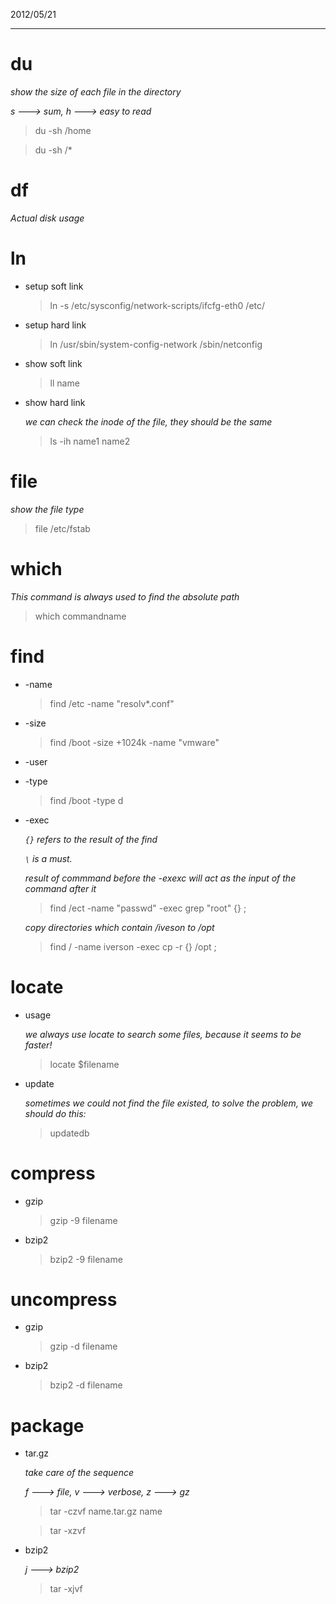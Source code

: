 2012/05/21
- - - 

# du

  *show the size of each file in the directory*

  *s ---> sum, h ---> easy to read*

  > du -sh /home

  > du -sh /*

# df

  *Actual disk usage*
		
# ln

  + setup soft link

	> ln -s /etc/sysconfig/network-scripts/ifcfg-eth0 /etc/

  + setup hard link

	> ln /usr/sbin/system-config-network /sbin/netconfig

  + show soft link

	> ll name

  + show hard link  

    *we can check the inode of the file, they should be the same*

	> ls -ih name1 name2

# file

  *show the file type*

  > file /etc/fstab

# which

  *This command is always used to find the absolute path*

  > which commandname

# find

  + -name

	> find /etc -name "resolv\*.conf"

  + -size

	> find /boot -size +1024k -name "vmware"

  + -user

  + -type

	> find /boot -type d

  + -exec

    *`{}` refers to the result of the find*

    *`\`  is a must.*

	*result of commmand before the -exexc will act as the input of the command after it*

	> find /ect -name "passwd" -exec grep "root" {} \;

	*copy directories which contain /iveson to /opt*

	> find / -name iverson -exec cp -r {} /opt \;

# locate

  + usage

    *we always use locate to search some files, because it seems to be faster!*

	> locate $filename

  + update

    *sometimes we could not find the file existed, to solve the problem, we should do this:*

 	> updatedb

# compress

  + gzip

	> gzip -9 filename

  + bzip2

	> bzip2 -9 filename

# uncompress

  + gzip

	> gzip -d filename

  + bzip2

	> bzip2 -d filename

# package 
	
  + tar.gz

  	*take care of the sequence*

	*f ---> file, v ---> verbose, z ---> gz*

	> tar -czvf  name.tar.gz name

	> tar -xzvf 

  + bzip2

	*j ---> bzip2*

	> tar -xjvf





